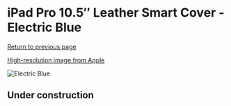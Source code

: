 # iPad Pro 10.5″ Leather Smart Cover - Electric Blue

[Return to previous page](/ipad_pro105)

[High-resolution image from Apple](https://store.storeimages.cdn-apple.com/8756/as-images.apple.com/is/MRFJ2?wid=4500&hei=4500&fmt=png)

<div style="width: 512px"><img src="/almost_uncompressed/MRFJ2.webp" alt="Electric Blue"></div>

## Under construction
